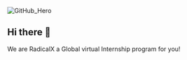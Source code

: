 ![GitHub_Hero](https://user-images.githubusercontent.com/35927834/210692067-9c27b3d8-66df-4c9f-9a81-06e842adec4b.jpg)

## Hi there 👋


We are RadicalX a Global virtual Internship program for you!

